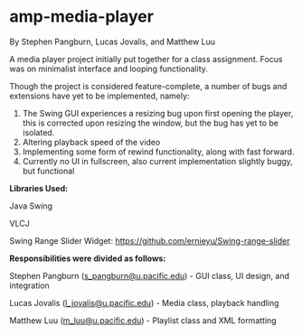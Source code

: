 amp-media-player
================
By Stephen Pangburn, Lucas Jovalis, and Matthew Luu

A media player project initially put together for a class assignment. Focus was on minimalist interface and looping functionality.

Though the project is considered feature-complete, a number of bugs and extensions have yet to be implemented, namely:
1. The Swing GUI experiences a resizing bug upon first opening the player, this is corrected upon resizing the window, but the bug has yet to be isolated.
2. Altering playback speed of the video
3. Implementing some form of rewind functionality, along with fast forward.
4. Currently no UI in fullscreen, also current implementation slightly buggy, but functional

<strong>Libraries Used:</strong>

Java Swing

VLCJ

Swing Range Slider Widget: https://github.com/ernieyu/Swing-range-slider

<strong>Responsibilities were divided as follows:</strong>

Stephen Pangburn (s_pangburn@u.pacific.edu) - GUI class, UI design, and integration

Lucas Jovalis (l_jovalis@u.pacific.edu) - Media class, playback handling

Matthew Luu (m_luu@u.pacific.edu) - Playlist class and XML formatting
